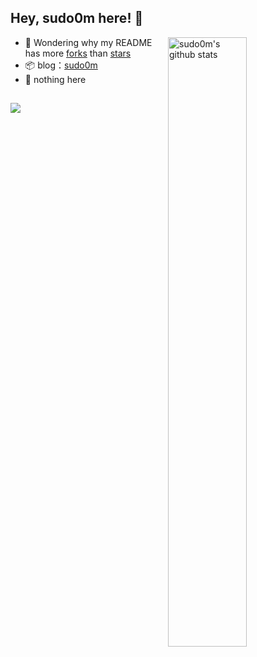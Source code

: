 ## Hey, sudo0m here! :wave: 

<img align="right" alt="sudo0m's github stats" width="50%" src="https://github-readme-stats.vercel.app/api?username=sudo0m&show_icons=true">



-   :thinking: Wondering why my README has more [forks](https://github.com/ouuan/sudo0m/network/members) than [stars](https://github.com/ouuan/sudo0m/stargazers)
-   :package: blog：[sudo0m](https://sudo0m.github.io)
-   :seedling: nothing here


[![](https://count.getloli.com/get/@Quan666.github.readme)](https://count.getloli.com/)
---
